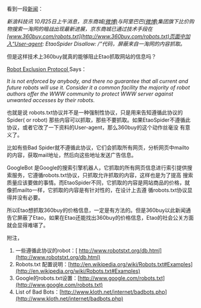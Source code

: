 <!---
markmeta_author: wongoo
markmeta_date: 2011-11-01 04:33:27
slug: 360buy-shielding-etaospider
markmeta_title: 360buy Shielding EtaoSpider
wordpress_id: 159
markmeta_categories: Inspiration
markmeta_tags: 360buy,etao,robot,taobao
-->

看到一段[新闻](http://tech.sina.com.cn/i/2011-10-25/11546226678.shtml)：

_新浪科技讯 10月25日上午消息，京东商城[(微博)](http://weibo.com/jingdong?zw=tech)与阿里巴巴[(微博)](http://weibo.com/aligroup?zw=tech)集团旗下比价购物搜索一淘网的暗战出现最新进展，京东商城已通过技术手段在[www.360buy.com/robots.txt](http://www.360buy.com/robots.txt)页面中加入“User-agent: EtaoSpider Disallow: /”代码，屏蔽来自一淘网的内容抓取。_

但是这样技术上360buy就真的能够阻止Etao抓取网站的信息吗？

[Robot Exclusion Protocol ](http://www.robotstxt.org/orig.html)Says：

_It is not enforced by anybody, and there no guarantee that all current and future robots will use it. Consider it a common facility the majority of robot authors offer the WWW community to protect WWW server against unwanted accesses by their robots._

也就是说 robots.txt协议并不是一种强制性协议，只是用来告知遵循此协议的Spider( or robot) 那些内容可以抓取，那些不要抓取。如果EtaoSpider不遵循此协议，或者它改了一下资料的User-agent，那么360buy的这个动作丝毫没 有意义了。

比如有些Bad Spider就不遵循此协议，它们会抓取所有网页，分析网页中mailto的内容，获取mail地址，然后向这些地址发送广告信息。

GoogleBot 是Google的搜索引擎机器人，它抓取的所有网页信息进行索引提供搜索服务，它遵循robots.txt协议，只抓取允许抓取的内容，这样也是为了提高 搜索质量应该要做的事情。而EtaoSpider不同，它抓取的内容是网站商品的价格，就像抓mailto一样，它抓取的内容是有针对性的，在设计上去遵 循robots.txt协议显得并没有必要。

所以Etao想抓取360buy的价格信息，一定是有方法的。但是360buy以此新闻通告它屏蔽了Etao，如果在Etao还能找出360buy的价格信息，Etao的社会公关方面就会显得难堪了。



附注，
1. 一些遵循此协议的robot：[ http://www.robotstxt.org/db.html](http://www.robotstxt.org/db.html)
2. Robots.txt 配置说明：[http://en.wikipedia.org/wiki/Robots.txt#Examples](http://en.wikipedia.org/wiki/Robots.txt#Examples)
3. Google的robots.txt设置：[http://www.google.com/robots.txt](http://www.google.com/robots.txt)
4. List of Bad Bots：[http://www.kloth.net/internet/badbots.php](http://www.kloth.net/internet/badbots.php)


